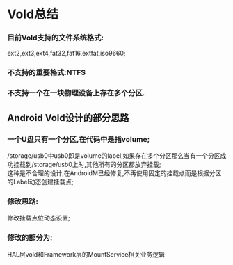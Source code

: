 # Vold总结  
### 目前Vold支持的文件系统格式:
ext2,ext3,ext4,fat32,fat16,extfat,iso9660;  
### 不支持的重要格式:NTFS  
### 不支持一个在一块物理设备上存在多个分区.  

## Android Vold设计的部分思路
### 一个U盘只有一个分区,在代码中是指volume;
/storage/usb0中usb0即是volume的label,如果存在多个分区那么当有一个分区成功挂载到/storage/usb0上时,其他所有的分区都放弃挂载;  
这种是不合理的设计,在AndroidM已经修复,不再使用固定的挂载点而是根据分区的Label动态创建挂载点;
### 修改思路:
修改挂载点位动态设置;
### 修改的部分为:
HAL层vold和Framework层的MountService相关业务逻辑
